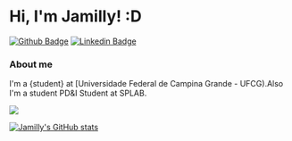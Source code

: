 # Hi, I'm Jamilly! :D

[![Github Badge](https://img.shields.io/badge/-Github-000?style=flat-square&logo=Github&logoColor=white&link=https://github.com/venanciojamilly)](https://github.com/venanciojamilly)
[![Linkedin Badge](https://img.shields.io/badge/-LinkedIn-blue?style=flat-square&logo=Linkedin&logoColor=white&link=https://www.linkedin.com/in/jamilly-ven%C3%A2ncio/)](https://www.linkedin.com/in/jamilly-ven%C3%A2ncio/)

### About me
I'm a {student} at [Universidade Federal de Campina Grande - UFCG).Also I'm a student PD&I Student at SPLAB.


<img src="https://img.shields.io/static/v1?label=Overview&message=Jamilly&color=f8efd4&style=for-the-badge&logo=GitHub">

[![Jamilly's GitHub stats](https://github-readme-stats.vercel.app/api?username=venanciojamilly&theme=moltack&show_icons=true)](https://github.com/venanciojamilly/github-readme-stats)
